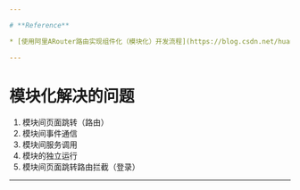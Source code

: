 ```yaml
---

# **Reference**

* [使用阿里ARouter路由实现组件化（模块化）开发流程](https://blog.csdn.net/huangxiaoguo1/article/details/78753555 "https://blog.csdn.net/huangxiaoguo1/article/details/78753555")

---
```


# **模块化解决的问题**

1. 模块间页面跳转（路由）
1. 模块间事件通信
1. 模块间服务调用
1. 模块的独立运行
1. 模块间页面跳转路由拦截（登录）

---